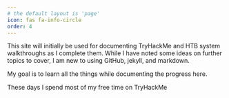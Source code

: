 ```yaml
---
# the default layout is 'page'
icon: fas fa-info-circle
order: 4
---
```


<p>This site will initially be used for documenting TryHackMe and HTB system walkthroughs as I complete them. While I have noted some ideas on further topics to cover, I am new to using GitHub, jekyll, and markdown.</p>

<p>My goal is to learn all the things while documenting the progress here.</p>


<p>These days I spend most of my free time on TryHackMe</p>
<p>
 <script src="https://tryhackme.com/badge/55221"></script>
</p>